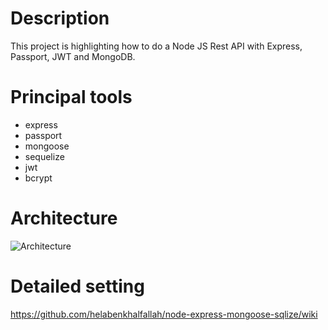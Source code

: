 # Description
This project is highlighting how to do a Node JS Rest API with Express, Passport, JWT and MongoDB.

# Principal tools
- express
- passport
- mongoose
- sequelize
- jwt
- bcrypt

# Architecture 
![Architecture](https://miro.medium.com/max/1400/1*EDgfiLdYcAvCz2zfFNtxsA.png "Architecture")


# Detailed setting
https://github.com/helabenkhalfallah/node-express-mongoose-sqlize/wiki

